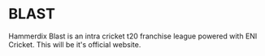 # BLAST
Hammerdix Blast is an intra cricket t20 franchise league powered with ENI Cricket. This will be it's official website.
